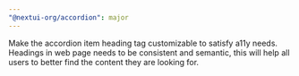 ```yaml
---
"@nextui-org/accordion": major
---
```


Make the accordion item heading tag customizable to satisfy a11y needs. Headings in web page needs to be consistent and semantic, this will help all users to better find the content they are looking for.
